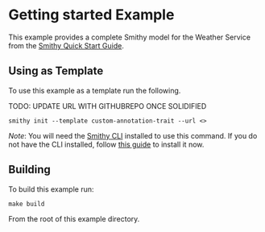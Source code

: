 # Getting started Example
This example provides a complete Smithy model for the Weather Service from the 
[Smithy Quick Start Guide](https://smithy.io/2.0/quickstart.html).

## Using as Template
To use this example as a template run the following.

TODO: UPDATE URL WITH GITHUBREPO ONCE SOLIDIFIED
```
smithy init --template custom-annotation-trait --url <>
```

*Note*: You will need the [Smithy CLI](https://smithy.io/2.0/guides/smithy-cli/index.html) installed to use this command.
If you do not have the CLI installed, follow [this guide](https://smithy.io/2.0/guides/smithy-cli/index.html) to install it now.


## Building
To build this example run: 
```
make build
```
From the root of this example directory.